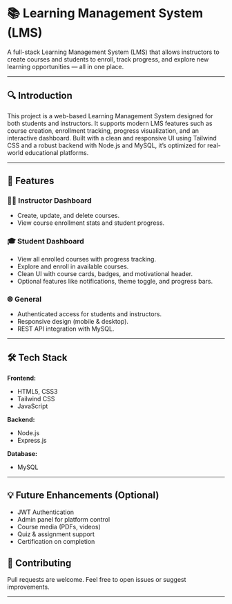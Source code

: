 # 📚 Learning Management System (LMS)

A full-stack Learning Management System (LMS) that allows instructors to create courses and students to enroll, track progress, and explore new learning opportunities — all in one place.

---

## 🔍 Introduction

This project is a web-based Learning Management System designed for both students and instructors. It supports modern LMS features such as course creation, enrollment tracking, progress visualization, and an interactive dashboard. Built with a clean and responsive UI using Tailwind CSS and a robust backend with Node.js and MySQL, it’s optimized for real-world educational platforms.

---

## 🚀 Features

### 👨‍🏫 Instructor Dashboard
- Create, update, and delete courses.
- View course enrollment stats and student progress.

### 🎓 Student Dashboard
- View all enrolled courses with progress tracking.
- Explore and enroll in available courses.
- Clean UI with course cards, badges, and motivational header.
- Optional features like notifications, theme toggle, and progress bars.

### 🌐 General
- Authenticated access for students and instructors.
- Responsive design (mobile & desktop).
- REST API integration with MySQL.

---

## 🛠️ Tech Stack

**Frontend:**
- HTML5, CSS3
- Tailwind CSS
- JavaScript

**Backend:**
- Node.js
- Express.js

**Database:**
- MySQL

---

## 💡 Future Enhancements (Optional)
- JWT Authentication
- Admin panel for platform control
- Course media (PDFs, videos)
- Quiz & assignment support
- Certification on completion


## 🤝 Contributing

Pull requests are welcome. Feel free to open issues or suggest improvements.

---



